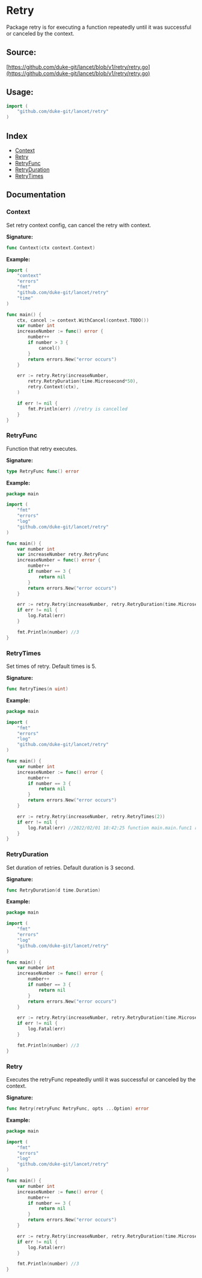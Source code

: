 # Retry

Package retry is for executing a function repeatedly until it was successful or canceled by the context.

<div STYLE="page-break-after: always;"></div>

## Source:

[https://github.com/duke-git/lancet/blob/v1/retry/retry.go](https://github.com/duke-git/lancet/blob/v1/retry/retry.go)

<div STYLE="page-break-after: always;"></div>

## Usage:

```go
import (
    "github.com/duke-git/lancet/retry"
)
```

<div STYLE="page-break-after: always;"></div>

## Index

-   [Context](#Context)
-   [Retry](#Retry)
-   [RetryFunc](#RetryFunc)
-   [RetryDuration](#RetryDuration)
-   [RetryTimes](#RetryTimes)

<div STYLE="page-break-after: always;"></div>

## Documentation

### <span id="Context">Context</span>

<p>Set retry context config, can cancel the retry with context.</p>

<b>Signature:</b>

```go
func Context(ctx context.Context)
```

<b>Example:</b>

```go
import (
    "context"
    "errors"
    "fmt"
    "github.com/duke-git/lancet/retry"
    "time"
)

func main() {
    ctx, cancel := context.WithCancel(context.TODO())
    var number int
    increaseNumber := func() error {
        number++
        if number > 3 {
            cancel()
        }
        return errors.New("error occurs")
    }

    err := retry.Retry(increaseNumber,
        retry.RetryDuration(time.Microsecond*50),
        retry.Context(ctx),
    )

    if err != nil {
        fmt.Println(err) //retry is cancelled
    }
}
```

### <span id="RetryFunc">RetryFunc</span>

<p>Function that retry executes.</p>

<b>Signature:</b>

```go
type RetryFunc func() error
```

<b>Example:</b>

```go
package main

import (
    "fmt"
    "errors"
    "log"
    "github.com/duke-git/lancet/retry"
)

func main() {
    var number int
    var increaseNumber retry.RetryFunc
    increaseNumber = func() error {
        number++
        if number == 3 {
            return nil
        }
        return errors.New("error occurs")
    }

    err := retry.Retry(increaseNumber, retry.RetryDuration(time.Microsecond*50))
    if err != nil {
        log.Fatal(err)
    }

    fmt.Println(number) //3
}
```

### <span id="RetryTimes">RetryTimes</span>

<p>Set times of retry. Default times is 5.</p>

<b>Signature:</b>

```go
func RetryTimes(n uint)
```

<b>Example:</b>

```go
package main

import (
    "fmt"
    "errors"
    "log"
    "github.com/duke-git/lancet/retry"
)

func main() {
    var number int
    increaseNumber := func() error {
        number++
        if number == 3 {
            return nil
        }
        return errors.New("error occurs")
    }

    err := retry.Retry(increaseNumber, retry.RetryTimes(2))
    if err != nil {
        log.Fatal(err) //2022/02/01 18:42:25 function main.main.func1 run failed after 2 times retry exit status 1
    }
}
```

### <span id="RetryDuration">RetryDuration</span>

<p>Set duration of retries. Default duration is 3 second.</p>

<b>Signature:</b>

```go
func RetryDuration(d time.Duration)
```

<b>Example:</b>

```go
package main

import (
    "fmt"
    "errors"
    "log"
    "github.com/duke-git/lancet/retry"
)

func main() {
    var number int
    increaseNumber := func() error {
        number++
        if number == 3 {
            return nil
        }
        return errors.New("error occurs")
    }

    err := retry.Retry(increaseNumber, retry.RetryDuration(time.Microsecond*50))
    if err != nil {
        log.Fatal(err)
    }

    fmt.Println(number) //3
}
```

### <span id="Retry">Retry</span>

<p>Executes the retryFunc repeatedly until it was successful or canceled by the context.</p>

<b>Signature:</b>

```go
func Retry(retryFunc RetryFunc, opts ...Option) error
```

<b>Example:</b>

```go
package main

import (
    "fmt"
    "errors"
    "log"
    "github.com/duke-git/lancet/retry"
)

func main() {
    var number int
    increaseNumber := func() error {
        number++
        if number == 3 {
            return nil
        }
        return errors.New("error occurs")
    }

    err := retry.Retry(increaseNumber, retry.RetryDuration(time.Microsecond*50))
    if err != nil {
        log.Fatal(err)
    }

    fmt.Println(number) //3
}
```
